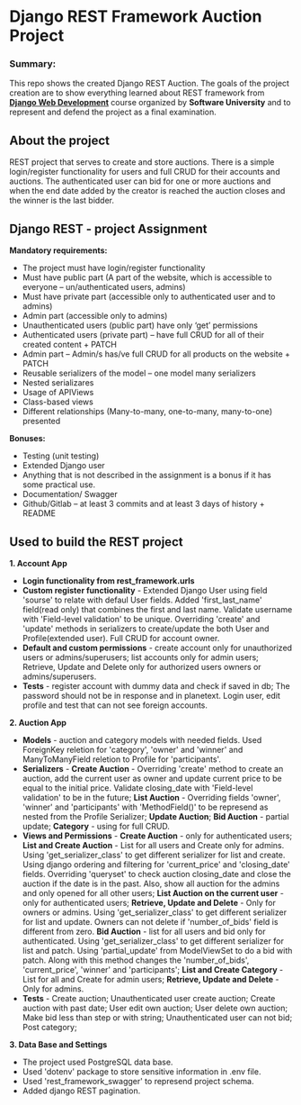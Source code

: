 # Django REST Framework Auction Project


### Summary:
This repo shows the created Django REST Auction. The goals of the project creation are to show everything learned about REST framework from <a href="https://softuni.bg/trainings/2150/django-web-development-march-2019" target="_blank">**Django Web Development**</a> course organized by **Software University** and to represent and defend the project as a final examination.

## About the project
REST project that serves to create and store auctions. There is a simple login/register functionality for users and full CRUD for their accounts and auctions. The authenticated user can bid for one or more auctions and when the end date added by the creator is reached the auction closes and the winner is the last bidder.

## Django REST - project Assignment
<b>Mandatory requirements:</b>
 - The project must have login/register functionality
 - Must have public part (A part of the website, which is accessible to everyone – un/authenticated users, admins)
 - Must have private part (accessible only to authenticated user and to admins)
 - Admin part (accessible only to admins)
 - Unauthenticated users (public part) have only ‘get’ permissions
 - Authenticated users (private part) – have full CRUD for all of their created content + PATCH
 - Admin part – Admin/s has/ve full CRUD for all products on the website + PATCH
 - Reusable serializers of the model – one model many serializers
 - Nested serializares
 - Usage of APIViews
 - Class-based views
 - Different relationships (Many-to-many, one-to-many, many-to-one) presented

<b>Bonuses:</b>
 - Testing (unit testing)
 - Extended Django user
 - Anything that is not described in the assignment is a bonus if it has some practical use. 
 - Documentation/ Swagger
 - Github/Gitlab – at least 3 commits and at least 3 days of history + README

## Used to build the REST project

 <b>1. Account App</b>

- <b>Login functionality from rest_framework.urls</b>
- <b>Custom register functionality</b> - Extended Django User using field 'sourse' to relate with defaul User fields. Added 'first_last_name' field(read only) that combines the first and last name. Validate username with 'Field-level validation' to be unique. Overriding 'create' and 'update' methods in serializers to create/update the both User and Profile(extended user). Full CRUD for account owner.
- <b>Default and custom permissions</b> - create account only for unauthorized users or admins/superusers; list accounts only for admin users; Retrieve, Update and Delete only for authorized users owners or admins/superusers.
- <b>Tests</b> - register account with dummy data and check if saved in db; The password should not be in response and in planetext. Login user, edit profile and test that can not see foreign accounts. 

 <b>2. Auction App</b>

- <b>Models</b> - auction and category models with needed fields. Used ForeignKey reletion for 'category', 'owner' and 'winner' and ManyToManyField reletion to Profile for 'participants'.
- <b>Serializers</b> - <b>Create Auction</b> - Overriding 'create' method to create аn auction, add the current user as owner and update current price to be equal to the initial price. Validate closing_date with 'Field-level validation' to be in the future; <b>List Auction</b> - Overriding fields 'owner', 'winner' and 'participants' with 'MethodField()' to be represend as nested from the Profile Serializer; <b>Update Auction</b>; <b>Bid Auction</b> - partial update; <b>Category</b> - using for full CRUD.
- <b>Views and Permissions</b> - <b>Create Auction</b> - only for authenticated users; <b>List and Create Auction</b> - List for all users and Create only for admins. Using 'get_serializer_class' to get different serializer for list and create. Using django ordering and filtering for 'current_price' and 'closing_date' fields. Overriding 'queryset' to check auction closing_date and close the auction if the date is in the past. Also, show all auction for the admins and only opened for all other users; <b>List Auction on the current user</b> - only for authenticated users; <b>Retrieve, Update and Delete</b> -  Only for owners or admins. Using 'get_serializer_class' to get different serializer for list and update. Owners can not delete if 'number_of_bids' field is different from zero. <b>Bid Auction</b> - list for all users and bid only for authenticated. Using 'get_serializer_class' to get different serializer for list and patch. Using 'partial_update' from ModelViewSet to do a bid with patch. Along with this method changes the 'number_of_bids', 'current_price', 'winner' and 'participants'; <b>List and Create Category</b> - List for all and Create for admin users; <b>Retrieve, Update and Delete</b> - Only for admins.
- <b>Tests</b> - Create auction; Unauthenticated user create auction; Create auction with past date; User edit own auction; User delete own auction; Make bid less than step or with string; Unauthenticated user can not bid; Post category;

 <b>3. Data Base and Settings</b>

- The project used PostgreSQL data base.
- Used 'dotenv' package to store sensitive information in .env file.
- Used 'rest_framework_swagger' to represend project schema.
- Added django REST pagination.
